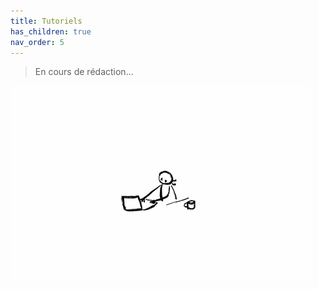 ```yaml
---
title: Tutoriels
has_children: true
nav_order: 5
---
```


> En cours de rédaction...

![SynApps](../assets/under-progress.gif)
